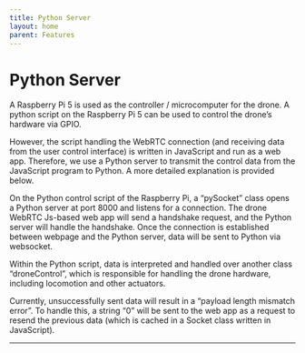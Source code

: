 ```yaml
---
title: Python Server
layout: home
parent: Features
---
```

# Python Server

A Raspberry Pi 5 is used as the controller / microcomputer for the drone. A python script on the Raspberry Pi 5 can be used to control the drone’s hardware via GPIO.  
  
However, the script handling the WebRTC connection (and receiving data from the user control interface) is written in JavaScript and run as a web app. Therefore, we use a Python server to transmit the control data from the JavaScript program to Python. A more detailed explanation is provided below.  
  
On the Python control script of the Raspberry Pi, a “pySocket” class opens a Python server at port 8000 and listens for a connection.  The drone WebRTC Js-based web app will send a handshake request, and the Python server will handle the handshake. Once the connection is established between webpage and the Python server, data will be sent to Python via websocket.  
    
Within the Python script, data is interpreted and handled over another class “droneControl”, which is responsible for handling the drone hardware, including locomotion and other actuators.  
  
Currently, unsuccessfully sent data will result in a “payload length mismatch error”. To handle this, a string “0” will be sent to the web app as a request to resend the previous data (which is cached in a Socket class written in JavaScript).   


----

[Just the Docs]: https://just-the-docs.github.io/just-the-docs/
[GitHub Pages]: https://docs.github.com/en/pages
[README]: https://github.com/just-the-docs/just-the-docs-template/blob/main/README.md
[Jekyll]: https://jekyllrb.com
[GitHub Pages / Actions workflow]: https://github.blog/changelog/2022-07-27-github-pages-custom-github-actions-workflows-beta/
[use this template]: https://github.com/just-the-docs/just-the-docs-template/generate
